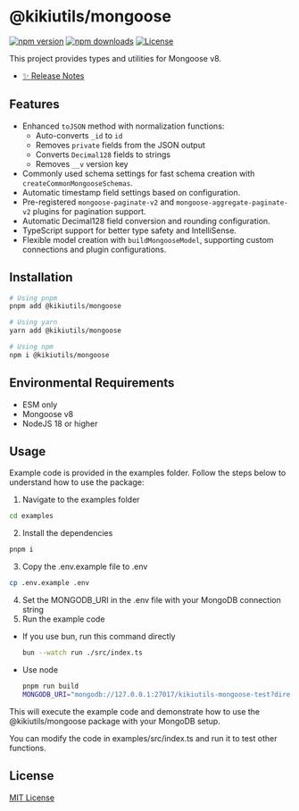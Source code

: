 # @kikiutils/mongoose

[![npm version][npm-version-src]][npm-version-href]
[![npm downloads][npm-downloads-src]][npm-downloads-href]
[![License][license-src]][license-href]

This project provides types and utilities for Mongoose v8.

- [✨ Release Notes](/CHANGELOG.md)

## Features

- Enhanced `toJSON` method with normalization functions:
  - Auto-converts `_id` to `id`
  - Removes `private` fields from the JSON output
  - Converts `Decimal128` fields to strings
  - Removes `__v` version key
- Commonly used schema settings for fast schema creation with `createCommonMongooseSchemas`.
- Automatic timestamp field settings based on configuration.
- Pre-registered `mongoose-paginate-v2` and `mongoose-aggregate-paginate-v2` plugins for pagination support.
- Automatic Decimal128 field conversion and rounding configuration.
- TypeScript support for better type safety and IntelliSense.
- Flexible model creation with `buildMongooseModel`, supporting custom connections and plugin configurations.

## Installation

```bash
# Using pnpm
pnpm add @kikiutils/mongoose

# Using yarn
yarn add @kikiutils/mongoose

# Using npm
npm i @kikiutils/mongoose
```

## Environmental Requirements

- ESM only
- Mongoose v8
- NodeJS 18 or higher

## Usage

Example code is provided in the examples folder. Follow the steps below to understand how to use the package:

1. Navigate to the examples folder

```bash
cd examples
```

2. Install the dependencies

```bash
pnpm i
```

3. Copy the .env.example file to .env

```bash
cp .env.example .env
```

4. Set the MONGODB_URI in the .env file with your MongoDB connection string
5. Run the example code

- If you use bun, run this command directly
  ```bash
  bun --watch run ./src/index.ts
  ```

- Use node
  ```bash
  pnpm run build
  MONGODB_URI="mongodb://127.0.0.1:27017/kikiutils-mongoose-test?directConnection=true" node ./dist/index.mjs
  ```

This will execute the example code and demonstrate how to use the @kikiutils/mongoose package with your MongoDB setup.

You can modify the code in examples/src/index.ts and run it to test other functions.

## License

[MIT License](./LICENSE)

<!-- Badges -->
[npm-version-src]: https://img.shields.io/npm/v/@kikiutils/mongoose/latest.svg?style=flat&colorA=18181B&colorB=28CF8D
[npm-version-href]: https://npmjs.com/package/@kikiutils/mongoose

[npm-downloads-src]: https://img.shields.io/npm/dm/@kikiutils/mongoose.svg?style=flat&colorA=18181B&colorB=28CF8D
[npm-downloads-href]: https://npmjs.com/package/@kikiutils/mongoose

[license-src]: https://img.shields.io/npm/l/@kikiutils/mongoose.svg?style=flat&colorA=18181B&colorB=28CF8D
[license-href]: https://npmjs.com/package/@kikiutils/mongoose
